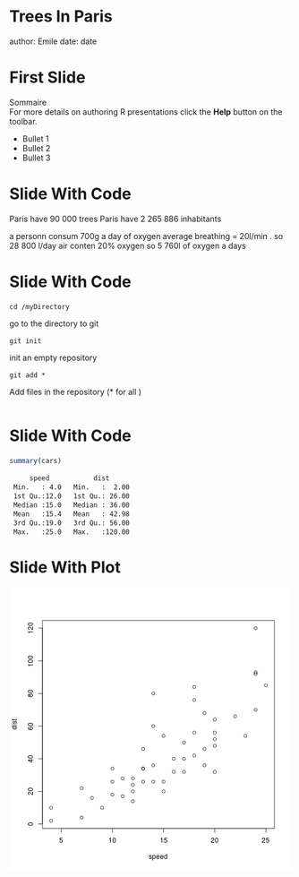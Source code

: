 Trees In Paris
========================================================
author: Emile
date: date


First Slide
========================================================
Sommaire<br>
For more details on authoring R presentations click the
**Help** button on the toolbar.

- Bullet 1
- Bullet 2
- Bullet 3

Slide With Code
========================================================
Paris have 90 000 trees
Paris have 2 265 886  inhabitants 

a personn consum  700g a day of oxygen
average breathing = 20l/min .  so 28 800  l/day
air conten 20% oxygen  so 5 760l of oxygen a days



Slide With Code
========================================================
```
cd /myDirectory
```
go to the directory to git

```
git init 
```
init an empty  repository 

```
git add *

```
Add files in the repository  (* for all )

```

```



Slide With Code
========================================================


```r
summary(cars)
```

```
     speed           dist       
 Min.   : 4.0   Min.   :  2.00  
 1st Qu.:12.0   1st Qu.: 26.00  
 Median :15.0   Median : 36.00  
 Mean   :15.4   Mean   : 42.98  
 3rd Qu.:19.0   3rd Qu.: 56.00  
 Max.   :25.0   Max.   :120.00  
```

Slide With Plot
========================================================

![plot of chunk unnamed-chunk-2](TreesInParis-figure/unnamed-chunk-2-1.png) 
